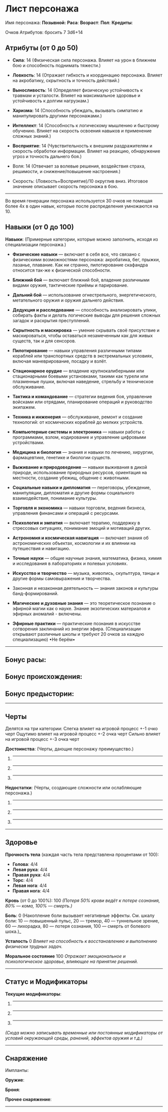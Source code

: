 
# Лист персонажа

Имя персонажа: 
**Позывной:** 
**Раса**: 
**Возраст**: 
**Пол**: 
**Кредиты**: 

Очков Атрибутов: бросить 7 3d6+14
## Атрибуты (от 0 до 50)

- **Сила**: 14
    (Физическая сила персонажа. Влияет на урон в ближнем бою и способность поднимать тяжести.)
    
- **Ловкость**: 14
    (Отражает гибкость и координацию персонажа. Влияет на акробатику, скрытность и точность действий.)
    
- **Выносливость**: 14
    (Определяет физическую устойчивость к травмам и усталости. Влияет на максимальное здоровье и устойчивость к долгим нагрузкам.)
    
- **Харизма:** 14
	(Способность убеждать, вызывать симпатию и манипулировать другими персонажами.)
    
- **Интеллект**: 14
    (Способность к логическому мышлению и быстрому обучению. Влияет на скорость освоения навыков и применение сложных знаний.)
    
- **Восприятие**: 14
    (Чувствительность к внешним раздражителям и скорость обработки информации. Влияет на реакцию, обнаружение угроз и точность дальнего боя.)

- Воля: 14
	(Отвечает за волевые решения, воздействия страха, решимости, и снижение/повышение настроения.)
	
- Скорость: 
	(Ловкость+Восприятие)/10 округлив вниз.
	Итоговое значение описывает скорость персонажа в бою.

---

Во время генерации персонажа используется 30 очков не помещая более 4х в один навык, которые после распределения умножаются на 10. 
## Навыки (от 0 до 100)

**Навыки**: (Примерные категории, которые можно заполнить, исходя из специализации персонажа.)

- **Физические навыки** — включает в себя все, что связано с физическими возможностями персонажа: акробатика, бег, прыжки, лазанье, плавание. Как ни странно, пилотирование скафандра относится так-же к физической способности.
    
- **Ближний бой** — включает ближний бой, владение различными видами оружия, тактические приёмы и парирование.
    
- **Дальний бой** — использование огнестрельного, энергетического, метательного оружия и оружия дальнего действия.
	
- **Дедукция и расследование** — способность анализировать улики, собирать факты и делать логические выводы для решения сложных загадок и раскрытия преступлений.
    
- **Скрытность и маскировка** — умение скрывать своё присутствие и маскироваться, чтобы оставаться незамеченным как для живых существ, так и для сенсоров.
    
- **Пилотирование** — навыки управления различными типами кораблей или транспортных средств в экстремальных условиях, включая маневрирование, посадку и взлёт.
    
- **Стационарное орудие** — владение крупнокалиберными или стационарными боевыми установками, такими как турели или плазменные пушки, включая наведение, стрельбу и техническое обслуживание.
	
- **Тактика и командование** — стратегии ведения боя, управление войсками или отрядами, планирование операций и руководство экипажем.
    
- **Техника и инженерия** — обслуживание, ремонт и создание технологий: от космических кораблей до мелких устройств.
    
- **Компьютерные системы и электроника** — навыки работы с программами, взлом, кодирование и управление цифровыми устройствами.
    
- **Медицина и биология** — знания и навыки по лечению, хирургии, фармацевтике, генетике и биологии существ.
       
- **Выживание и природоведение** — навыки выживания в дикой природе, использование природных ресурсов, ориентация на местности, создание убежищ, общение с животными.
    
- **Социальные навыки и дипломатия** — переговоры, убеждение, манипуляции, дипломатия и другие формы социального взаимодействия, понимание культуры.
    
- **Торговля и экономика** — навыки торговли, ведения бизнеса, управления финансами и операций с ресурсами.
    
- **Психология и эмпатия** — включает терапию, поддержку в стрессовых ситуациях, понимание эмоций и мотиваций других.
       
- **Астрономия и космическая навигация** — включает знания об астрономических объектах, космологии и их влиянии на путешествия и навигацию.
	
- **Точные науки** — общие научные знания, математика, физика, химия и исследования в лабораториях и полевых условиях.
	   
- **Искусство и творчество** — музыка, живопись, скульптура, танцы и другие формы самовыражения и творчества.
	

- Законная и незаконная деятельность — знания законов и культуры банд-формирований.
	

- **Магические и духовные знания** — это теоретическое познание о эфирной магии как о науке. Знание экзотических материалов и эфирных аномалий - включены.
	
- **Эфирные практики** — практические познания в искусстве сотворения заклинаний из энергии эфира. (Специализации открывают различные школы и требуют 20 очков за каждую специализацию)
	 •Не берём•

---
## Бонус расы:

## Бонус происхождения:

## Бонус предыстории:

---
## Черты

Делятся на три категории:
Слегка влияет на игровой процесс  +-1 очко черт
Ощутимо влияет на игровой процесс +-2 очка черт
Сильно влияет на игровой процесс +-3 очка черт


**Достоинства**: (Черты, дающие персонажу преимущество.)

1. ---
    
2. ---
    
3. ---
    

**Недостатки**: (Черты, создающие сложности или ослабляющие персонажа.)

1. ---
    
2. ---
    
3. ---
    


---

## Здоровье

**Прочность тела** (каждая часть тела представлена процентами от 100):

- **Голова**: 4/4
- **Левая рука**: 4/4
- **Правая рука**: 4/4
- **Торс**: 4/4
- **Левая нога**: 4/4
- **Правая нога**: 4/4

**Кровь** (от 0 до 100%): 100
_(Потеря 50% крови ведёт к потере сознания, 80% — кома, 100% — смерть.)_

**Боль**: 0
(Накопление боли вызывает негативные эффекты. См. шкалу боли: 10 — повышенный пульс, 20 — тремор, 40 — туннельное зрение, 60 — лихорадка, 80 — потеря сознания, 100 — смерть от болевого шока.)_

 **Усталость** 0
 *Влияет на способность к восстановлению и выполнению физически трудных задач.*
 
**Моральное состояние** 100
*Отражает эмоциональное и психологическое здоровье, влияющее на принятие решений.*

---

## Статус и Модификаторы

**Текущие модификаторы**:

1. ---
    
2. ---
    
3. ---
    

_(Сюда можно записывать временные или постоянные модификаторы от условий окружающей среды, ранений, эффектов оружия и т.д.)_


---

## Снаряжение

Импланты:

**Оружие**:

**Броня**:

**Прочее снаряжение**:


---


